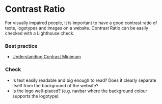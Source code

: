 # Contrast Ratio
For visually impaired people, it is important to have a good contrast ratio of texts, logotypes and images on a website.
Contrast Ratio can be easily checked with a Lighthouse check.

### Best practice
* [Understanding Contrast Minimum](https://www.w3.org/WAI/WCAG21/Understanding/contrast-minimum.html)

### Check
* Is text easily readable and big enough to read? Does it clearly separate itself from the background of the website?
* Is the logo well-placed? (e.g. navbar where the background colour supports the logotype)